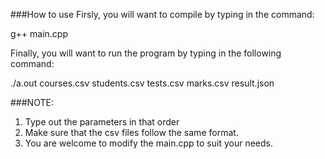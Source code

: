 ###How to use
Firsly, you will want to compile by typing in the command:

g++ main.cpp

Finally, you will want to run the program by typing in the following command:

./a.out courses.csv students.csv tests.csv marks.csv result.json

###NOTE:

1. Type out the parameters in that order
2. Make sure that the csv files follow the same format.
3. You are welcome to modify the main.cpp to suit your needs.
